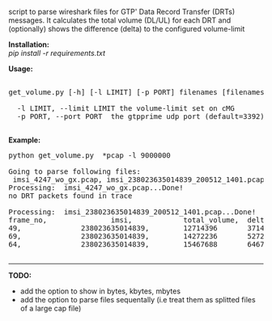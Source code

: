script to parse wireshark files for GTP' Data Record Transfer (DRTs) messages.
It calculates the total volume (DL/UL) for each DRT and (optionally) shows the 
difference (delta) to the configured volume-limit

<b>Installation:</b><br>
<i>pip install -r requirements.txt</i>

<b>Usage:</b>
<pre>

get_volume.py [-h] [-l LIMIT] [-p PORT] filenames [filenames ...]

  -l LIMIT, --limit LIMIT the volume-limit set on cMG
  -p PORT, --port PORT  the gtpprime udp port (default=3392)
  
</pre>  

<b>Example:</b>

<pre>
python get_volume.py  *pcap -l 9000000

Going to parse following files:
 imsi_4247_wo_gx.pcap, imsi_238023635014839_200512_1401.pcap
Processing:  imsi_4247_wo_gx.pcap...Done!
no DRT packets found in trace

Processing:  imsi_238023635014839_200512_1401.pcap...Done!
frame_no,               imsi,            total_volume,  delta
49,              238023635014839,        12714396       3714396
69,              238023635014839,        14272236       5272236
64,              238023635014839,        15467688       6467688

</pre>
-----
<b>TODO:</b>
 - add the option to show in bytes, kbytes, mbytes <br>
 - add the option to parse files sequentally (i.e treat them as splitted files of a large cap file)
